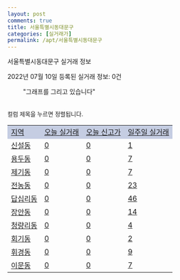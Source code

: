 ```yaml
---
layout: post
comments: true
title: 서울특별시동대문구
categories: [실거래가]
permalink: /apt/서울특별시동대문구
---
```


서울특별시동대문구 실거래 정보

2022년 07월 10일 등록된 실거래 정보: 0건

<!--<script async src="https://pagead2.googlesyndication.com/pagead/js/adsbygoogle.js?client=ca-pub-3485438051770037"
 crossorigin="anonymous"></script>-->

<script type="text/javascript">
  google.charts.load('current', {'packages':['corechart']});
  google.charts.setOnLoadCallback(drawChart);

  function drawChart() {
    var data = google.visualization.arrayToDataTable([['거래일', '매매', '전월세', '전매'], ['21-01', 0, 8, 0], ['21-02', 0, 1, 0], ['21-03', 1, 1, 0], ['21-04', 0, 3, 0], ['21-05', 1, 30, 0], ['21-06', 56, 94, 0], ['21-07', 191, 378, 1], ['21-08', 142, 408, 2], ['21-09', 106, 366, 1], ['21-10', 122, 394, 1], ['21-11', 56, 321, 2], ['21-12', 42, 453, 0], ['22-01', 41, 452, 0], ['22-02', 46, 477, 0], ['22-03', 67, 479, 2], ['22-04', 77, 458, 0], ['22-05', 68, 476, 0], ['22-06', 27, 387, 0], ['22-07', 1, 89, 0]]);

    var options = {
      title: '최근 1년간 유형별 거래량 추이',
      legend: { position: 'bottom' }
    };

    setTimeout(function() {
        var chart = new google.visualization.LineChart(document.getElementById('columnchart_material'));
        chart.draw(data, (options));
        document.getElementById('loading').style.display = 'none';
        var dayLabel = (new Date()).getDay();
        if (dayLabel < 2) {
            sorttable.innerSortFunction.apply(document.getElementById('week'), []);
            sorttable.innerSortFunction.apply(document.getElementById('week'), []);        
        }
        else {
            sorttable.innerSortFunction.apply(document.getElementById('today'), []);
            sorttable.innerSortFunction.apply(document.getElementById('today'), []);
        }
    }, 200);

  }
</script>

<div id="loading" style="z-index:20; display: block; margin-left: 35px">"그래프를 그리고 있습니다"</div>
<div id="columnchart_material" style="width: 95%; margin-left: -35px; display: block"></div>
<!--<div style="width: 95%; margin-left: -35px; display: block">
      <script async src="https://pagead2.googlesyndication.com/pagead/js/adsbygoogle.js?client=ca-pub-3485438051770037"
          crossorigin="anonymous"></script>
      <ins class="adsbygoogle"
          style="display:block"
          data-ad-format="fluid"
          data-ad-layout-key="-fb+5w+4e-db+86"
          data-ad-client="ca-pub-3485438051770037"
          data-ad-slot="1827090281"></ins>
      <script>
          (adsbygoogle = window.adsbygoogle || []).push({});
      </script>
</div>-->
<br>

<font size='small' style='font-size: small;'>컬럼 제목을 누르면 정렬됩니다.</font>
<table class="sortable">
  <tr style='background-color: rgba(114, 132, 186,0.4);'>
    <td id="region"><a href="#">지역</a></td>
    <td id="today"><a href="#">오늘 실거래</a></td>
    <td id="today_new"><a href="#">오늘 신고가</a></td>
    <td id="week"><a href="#">일주일 실거래</a></td>
  </tr>

  
  <tr class="item">
    <td><a href="서울특별시동대문구신설동">신설동</a></td>
    <td><a href="서울특별시동대문구신설동">0</a></td>
    <td><a href="서울특별시동대문구신설동">0</a></td>
    <td><a href="서울특별시동대문구신설동">1</a></td>
  </tr>
    

  <tr class="item">
    <td><a href="서울특별시동대문구용두동">용두동</a></td>
    <td><a href="서울특별시동대문구용두동">0</a></td>
    <td><a href="서울특별시동대문구용두동">0</a></td>
    <td><a href="서울특별시동대문구용두동">7</a></td>
  </tr>
    

  <tr class="item">
    <td><a href="서울특별시동대문구제기동">제기동</a></td>
    <td><a href="서울특별시동대문구제기동">0</a></td>
    <td><a href="서울특별시동대문구제기동">0</a></td>
    <td><a href="서울특별시동대문구제기동">7</a></td>
  </tr>
    

  <tr class="item">
    <td><a href="서울특별시동대문구전농동">전농동</a></td>
    <td><a href="서울특별시동대문구전농동">0</a></td>
    <td><a href="서울특별시동대문구전농동">0</a></td>
    <td><a href="서울특별시동대문구전농동">23</a></td>
  </tr>
    

  <tr class="item">
    <td><a href="서울특별시동대문구답십리동">답십리동</a></td>
    <td><a href="서울특별시동대문구답십리동">0</a></td>
    <td><a href="서울특별시동대문구답십리동">0</a></td>
    <td><a href="서울특별시동대문구답십리동">46</a></td>
  </tr>
    

  <tr class="item">
    <td><a href="서울특별시동대문구장안동">장안동</a></td>
    <td><a href="서울특별시동대문구장안동">0</a></td>
    <td><a href="서울특별시동대문구장안동">0</a></td>
    <td><a href="서울특별시동대문구장안동">14</a></td>
  </tr>
    

  <tr class="item">
    <td><a href="서울특별시동대문구청량리동">청량리동</a></td>
    <td><a href="서울특별시동대문구청량리동">0</a></td>
    <td><a href="서울특별시동대문구청량리동">0</a></td>
    <td><a href="서울특별시동대문구청량리동">4</a></td>
  </tr>
    

  <tr class="item">
    <td><a href="서울특별시동대문구회기동">회기동</a></td>
    <td><a href="서울특별시동대문구회기동">0</a></td>
    <td><a href="서울특별시동대문구회기동">0</a></td>
    <td><a href="서울특별시동대문구회기동">2</a></td>
  </tr>
    

  <tr class="item">
    <td><a href="서울특별시동대문구휘경동">휘경동</a></td>
    <td><a href="서울특별시동대문구휘경동">0</a></td>
    <td><a href="서울특별시동대문구휘경동">0</a></td>
    <td><a href="서울특별시동대문구휘경동">9</a></td>
  </tr>
    

  <tr class="item">
    <td><a href="서울특별시동대문구이문동">이문동</a></td>
    <td><a href="서울특별시동대문구이문동">0</a></td>
    <td><a href="서울특별시동대문구이문동">0</a></td>
    <td><a href="서울특별시동대문구이문동">7</a></td>
  </tr>
    


</table>


    